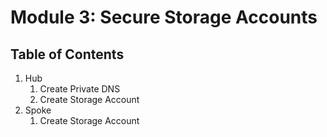 # Module 3: Secure Storage Accounts

## Table of Contents

1. Hub
    1. Create Private DNS
    1. Create Storage Account
1. Spoke
    1. Create Storage Account
